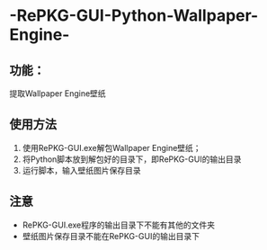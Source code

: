 # -RePKG-GUI-Python-Wallpaper-Engine-

## 功能：
提取Wallpaper  Engine壁纸
## 使用方法
1. 使用RePKG-GUI.exe解包Wallpaper Engine壁纸；
2. 将Python脚本放到解包好的目录下，即RePKG-GUI的输出目录
3. 运行脚本，输入壁纸图片保存目录
## 注意
* RePKG-GUI.exe程序的输出目录下不能有其他的文件夹
* 壁纸图片保存目录不能在RePKG-GUI的输出目录下


